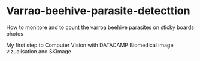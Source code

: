 # Varrao-beehive-parasite-detecttion
How to monitore and to count the varroa beehive parasites on sticky boards photos 

My first step to Computer Vision with DATACAMP Biomedical image vizualisation and SKimage
